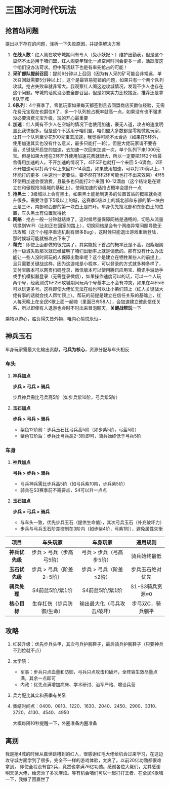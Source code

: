 # 三国冰河时代玩法

## 抢首站问题

提出以下存在的问题，浅析一下失败原因，并提供解决方案

1. **在线人数**：红人阁在攻守城期间有专人（兔小妖妃丶）维护出勤表，但是这个显然不太适用于咱们盟，红人阁更年轻化一点空闲时间会更多一点，活跃度这个咱们没办法苛求。但中等活跃下也是有率先抢占的可能！
2. **采矿部队提前召回**：提前6分钟以上召回（因为有人采的矿可能会非常远，单次召回就需要5分钟以上），这个是最容易犯错的问题，如果只有一个两个队列攻城，抢占失败率就非常大。我观察红人阁这边攻城情况，发现不少人也存在这个问题。守城的话就没必要全部召回，但是如果实力比较接近，推荐还是拿6队守城
3. **6队列**：4个赛季了，零氪玩家如果每天都签到且去同盟商店买爵位经验，无需花费元宝现在也爵位6了，多一个队列抢占概率就高一点，如果没有也不强求没必要浪费元宝升级，玩的开心最重要
4. **加速**：红人阁有不少人在空城的情况下也使用加速，豪无人道，攻占的速度明显比我快很多。但是这个不适用于咱们盟，咱们盟大多数都是零氪微氪玩家，让其一个队列至少花500元宝去加速，我觉得可能不太合适（如果在5环外，使用加速其实也没有什么意义，最多只能打一轮）。但是大佬玩家请不要吝啬，关键战开启您的加速，去加速一次回来加速一次，单个队列下来1000元宝。但是如果大佬在3环开外使用加速花费就很大，所以一定要把1环2个给最舍得用加速的人。不开加速的情况下，4环5环也就打一个来回 5-6滴血，2环不开加速可以打两个以上来回12-14滴血，如果使用加速，可以打20滴以上，1环能打的更多（手速也一定要快，要不然在1环2环可能也打不出来效果）4环5环使用加速会很浪费，且最多也只能打2个来回 10-12滴血（这个结论是在建立在和傲视抢3级城的基础上）。使用加速的话抢占概率会提升一点
5. **抢黑土**：3级城以上会有黑土，如果黑土能抢到更多的位置首站的概率就会提升很多。需要注意下5级以上的城，这赛季5级以上的城北部和东部的第一块白土是三环，南部和西部的第一块白土是四环。车身优先抢北部和东部白土的位置，车头黑土有位置就得抢
6. **网络**：抢占一般一分钟就结束了，这时候尽量保障网络是通畅的，切忌从流量切换到WIFI（比如正在回家的路上），切换网络是会有个网络异常问题导致无法攻城（这个小程序重连机制有很多Bug），这时候只能退出游戏重新登陆，那时候城可能就被攻占下来了
7. **帮完**：即使上面都做的很完美了，其实能抢下首占的概率还是不高，跟紫烟阁抢一级城失败那次就已经证明了咱们出勤率上就是偏低的。那有没有什么办法能让一些人没时间玩的人保障出勤率呢？这个是建立在牺牲某些人的前提上，且只需要关键战这样。因为这游戏是小程序，可以登录的方式就多种多样了，支付宝版本可以网页扫码登录，微信版本可以使用腾讯应用宝、腾讯手游助手或手机模拟器登录（无需登录微信），如果操作速度可以的话，可以一个人玩两个号，经我测试1环2环攻城期间玩两个号基本上不会有冲突，如果在4环5环可以玩更多号。这样即使大佬忙无法在线也可以让小弟们顶上（红人关键战大佬有事的话就会找人帮忙顶上）。帮玩的前提是建立在信任关系的基础上，红人每天晚上在全民K歌上面一起嗨（里面已有58人），会加速建立彼此信任关系，所以即使有人退游也会时不时出来冒泡聊天，**关键战帮玩**一下

乘物以游心，胜负得失皆外物，唯内心愉悦永恒~



## 神兵玉石

车身玩家需最大化输出贡献，**弓兵为核心**，资源分配与车头相反

### 车头

1. **神兵加点**

   **步兵 > 弓兵 > 骑兵**

   步兵神兵需比弓兵高5阶（如步兵紫10阶，弓兵紫5阶）

2. **玉石加点**

   **步兵 > 弓兵 > 骑兵**

   - 紫色12阶前：步兵玉石比弓兵高5阶（如步紫5阶，弓蓝5阶）
   - 紫色12阶后：步兵比弓兵高2-3阶即可，骑兵始终低于弓兵5阶

### 车身

1. **神兵加点**

   **弓兵 > 步兵 > 骑兵**

   - 弓兵神兵需比步兵高5阶（如弓兵紫10阶，步兵紫5阶）
   - 骑兵在S3赛季前不需要点，S4可以升一点点

2. **玉石加点**

   **步兵 > 弓兵 > 骑兵**

   - 与车头一致，优先步兵玉石（提供生命值），其次弓兵玉石（补充破坏力）
   - 步兵与弓兵玉石阶差控制在3阶内（如步紫4阶，弓紫1阶），避免属性失衡

|    **项目**    |       **车头玩家**        |        **车身玩家**         |   **通用规则**    |
| :------------: | :-----------------------: | :-------------------------: | :---------------: |
| **神兵优先级** | 步兵 > 弓兵（步高弓5阶）  |  弓兵 > 步兵（弓高步5阶）   |   骑兵始终最低    |
| **玉石优先级** | 步兵 > 弓兵（阶差2-5阶）  |   步兵 > 弓兵（阶差≤2阶）   | 步兵玉石绝对优先  |
|  **骑兵处理**  |      S4前蓝5阶/紫1阶      |       S4前蓝5阶/紫1阶       |  S1-S3骑兵资源≈0  |
|  **核心目标**  | 生存扛伤（步兵防御/生命） | 输出最大化（弓兵攻击/破坏） | 步弓双C，骑兵躺平 |



## 攻略

1. 红装升级：优先步兵头甲，其次弓兵护腕鞋子，最后骑兵护腕鞋子（只要神兵不到位就不点）

2. 太学院：

   - 军事：步兵只点血量和防御，弓兵只点攻击和破坏，全阵容生效尽量点满，其余一点即可
   - 内政：优先点满增加病床、学术研讨、治军严格、增设兵营

3. 兵力配比其实和赛季有关系

4. 集结时间点：0400、0810、1220、1630、2040、2450、2900、3310、3720、4130、4540、4950

   大概每隔10秒提醒一下，外圈准备内圈准备



## 离别

我是抢4城的时候从嘉世跳槽到的红人，很感谢红毛大佬给机会过来学习，在这边攻守城方面学到了很多，完全不一样的游戏体验，太爽了。以前20亿功勋都很难拿到， 即使全程没有宫2兵，竟然也拿满76亿功勋。感谢各位大佬们，尤其感谢明天见大佬，给您添了多次麻烦。等有机会咱们可以一起打打王者、在全民K歌嗨一下，我撤了回嘉世了